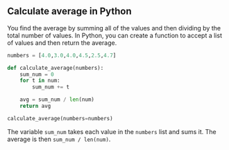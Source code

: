 ## Calculate average in Python

You find the average by summing all of the values and then dividing by the total number of values. In Python, you can create a function to accept a list of values and then return the average.
```python
numbers = [4.0,3.0,4.0,4.5,2.5,4.7]

def calculate_average(numbers): 
    sum_num = 0
    for t in num:
        sum_num += t

    avg = sum_num / len(num)
    return avg

calculate_average(numbers=numbers)
```

The variable ```sum_num``` takes each value in the ```numbers``` list and sums it. The average is then `sum_num / len(num)`. 